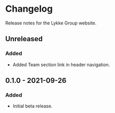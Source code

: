 # Changelog

Release notes for the Lykke Group website.



## Unreleased

### Added
- Added Team section link in header navigation.



## 0.1.0 - 2021-09-26

### Added
- Initial beta release.
